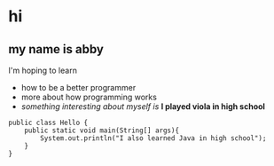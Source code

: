 # hi
## my name is abby
I'm hoping to learn
* how to be a better programmer
* more about how programming works
* *something interesting about myself is* **I played viola in high school**
```
public class Hello {
    public static void main(String[] args){
        System.out.println("I also learned Java in high school");
    }
}
```
